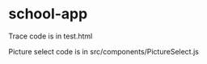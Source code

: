 # school-app

Trace code is in test.html

Picture select code is in src/components/PictureSelect.js
